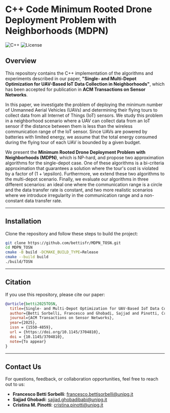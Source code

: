 # C++ Code Minimum Rooted Drone Deployment Problem with Neighborhoods (MDPN)

![C++](https://img.shields.io/badge/-C++-blue?logo=cplusplus)
![License](https://img.shields.io/badge/license-MIT-green)

## Overview

This repository contains the C++ implementation of the algorithms and experiments described in our paper, **"Single- and Multi-Depot Optimization for UAV-Based IoT Data Collection in Neighborhoods"**, which has been accepted for publication in **ACM Transactions on Sensor Networks**.

In this paper, we investigate the problem of deploying the minimum number of Unmanned Aerial Vehicles (UAVs) and determining their flying tours to collect data from all Internet of Things (IoT) sensors. We study this problem in a neighborhood scenario where a UAV can collect data from an IoT sensor if the distance between them is less than the wireless communication range of the IoT sensor. Since UAVs are powered by batteries with limited energy, we assume that the total energy consumed during the flying tour of each UAV is bounded by a given budget.

We present the **Minimum Rooted Drone Deployment Problem with Neighborhoods (MDPN)**, which is NP-hard, and propose two approximation algorithms for the single-depot case. One of these algorithms is a bi-criteria approximation that guarantees a solution where the tour's cost is violated by a factor of \(1 + \epsilon\). Furthermore, we extend these two algorithms to the multi-depot scenario. Finally, we evaluate our algorithms in three different scenarios: an ideal one where the communication range is a circle and the data transfer rate is constant, and two more realistic scenarios where we introduce irregularity in the communication range and a non-constant data transfer rate.

---

## Installation

Clone the repository and follow these steps to build the project:

```bash
git clone https://github.com/bettisfr/MDPN_TOSN.git
cd MDPN_TOSN
cmake -B build -DCMAKE_BUILD_TYPE=Release
cmake --build build
./build/TOSN
```

---

## Citation

If you use this repository, please cite our paper:

```bibtex
@article{betti2025TOSN,
  title={Single- and Multi-Depot Optimization for UAV-Based IoT Data Collection in Neighborhoods},
  author={Betti Sorbelli, Francesco and Ghobadi, Sajjad and Pinotti, Cristina M.},
  journal={ACM Transactions on Sensor Networks},
  year={2025},
  issn = {1550-4859},
  url = {https://doi.org/10.1145/3704810},
  doi = {10.1145/3704810},
  note={To appear}
}
```

---

## Contact Us

For questions, feedback, or collaboration opportunities, feel free to reach out to us:

- **Francesco Betti Sorbelli**: [francesco.bettisorbelli@unipg.it](mailto:francesco.bettisorbelli@unipg.it)
- **Sajjad Ghobadi**: [sajjad.ghobadibabi@unipg.it](mailto:sajjad.ghobadibabi@unipg.it)
- **Cristina M. Pinotti**: [cristina.pinotti@unipg.it](mailto:cristina.pinotti@unipg.it)
